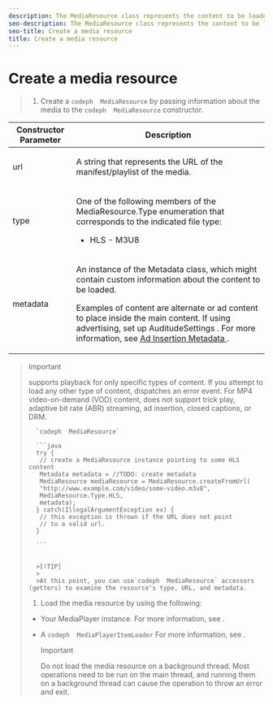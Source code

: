 ```yaml
---
description: The MediaResource class represents the content to be loaded by the MediaPlayer instance.
seo-description: The MediaResource class represents the content to be loaded by the MediaPlayer instance.
seo-title: Create a media resource
title: Create a media resource
---
```


# Create a media resource

>1. Create a `codeph  MediaResource` by passing information about the media to the `codeph  MediaResource` constructor.
<table id="table_DD0D5D9129D54F73881399B9B4FF546A"> 
 <tgroup cols="2"> 
  <colspec colnum="1" colname="col1" colwidth="1.00*" /> 
  <colspec colnum="2" colname="col2" colwidth="2.99*" /> 
  <thead> 
   <tr> 
    <th colname="col1" class="entry"> Constructor Parameter </th> 
    <th colname="col2" class="entry"> Description </th> 
   </tr> 
  </thead> 
  <tbody> 
   <tr> 
    <td colname="col1"> <p>url </p> </td> 
    <td colname="col2"> <p>A string that represents the URL of the manifest/playlist of the media. </p> </td> 
   </tr> 
   <tr> 
    <td colname="col1"> <p>type </p> </td> 
    <td colname="col2"> <p>One of the following members of the <span class="codeph"> MediaResource.Type </span> enumeration that corresponds to the indicated file type: 
      <ul id="ul_72636C41CA7E4538A3BE11A79E0282FC"> 
       <li id="li_070960200DEB40E992C58FCB8909AEA3"> <span class="codeph"> HLS </span> - M3U8 </li> 
      </ul> </p> </td> 
   </tr> 
   <tr> 
    <td colname="col1"> <p>metadata </p> </td> 
    <td colname="col2"> <p>An instance of the <span class="codeph"> Metadata </span> class, which might contain custom information about the content to be loaded. </p> <p>Examples of content are alternate or ad content to place inside the main content. If using advertising, set up <span class="codeph"> AuditudeSettings </span>. For more information, see <a href="c_psdk_android_1.4_ad-insertion-metadata.xml" format="dita" scope="local"> Ad Insertion Metadata </a>. </p> </td> 
   </tr> 
  </tbody> 
 </tgroup> 
</table>

>   >[!IMPORTANT]
>   >
>   >supports playback for only specific types of content. If you attempt to load any other type of content, dispatches an error event.
>   >For MP4 video-on-demand (VOD) content,  does not support trick play, adaptive bit rate (ABR) streaming, ad insertion, closed captions, or DRM.
>   >
>   >
>   
>       
>       `codeph  MediaResource`
>       
>       ```java
>       try { 
>        // create a MediaResource instance pointing to some HLS content 
>        Metadata metadata = //TODO: create metadata 
>        MediaResource mediaResource = MediaResource.createFromUrl( 
>        "http://www.example.com/video/some-video.m3u8", 
>        MediaResource.Type.HLS, 
>        metadata); 
>       } catch(IllegalArgumentException ex) { 
>        // this exception is thrown if the URL does not point 
>        // to a valid url. 
>       } 
>       
>       ```
>       
>       
>       >[!TIP]
>       >
>       >At this point, you can use`codeph  MediaResource` accessors (getters) to examine the resource's type, URL, and metadata.
>       
>   
>1. Load the media resource by using the following:
>* Your MediaPlayer instance.
>  For more information, see []().
>  
>  
>* A `codeph  MediaPlayerItemLoader`
>  For more information, see []().
>  
>  
>   
>   >[!IMPORTANT]
>   >
>   >Do not load the media resource on a background thread. Most operations need to be run on the main thread, and running them on a background thread can cause the operation to throw an error and exit.
>   
>   
>   
